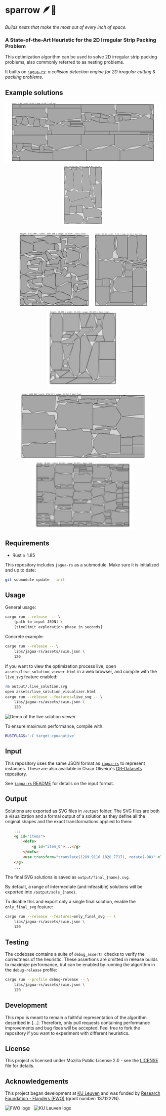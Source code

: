 # sparrow 🪶🪺
_Builds nests that make the most out of every inch of space._

### A State-of-the-Art Heuristic for the 2D Irregular Strip Packing Problem

This optimization algorithm can be used to solve 2D irregular strip packing problems, also commonly referred to as nesting problems.

It builts on [`jagua-rs`](https://github.com/JeroenGar/jagua-rs): *a collision detection engine for 2D irregular cutting & packing problems*.

## Example solutions
<p align="center">
    <img src="assets/records/final_best_trousers.svg" height=200/>
    <img src="assets/records/final_best_mao.svg" height=200/>
</p>
<p align="center">
    <img src="assets/records/final_best_swim.svg" height=250/>
    <img src="assets/records/final_best_marques.svg" height=250/>
    <img src="assets/records/final_best_dagli.svg" height=250/>
</p>
<p align="center">
    <img src="assets/records/final_best_albano.svg" height=220/>
    <img src="assets/records/final_best_shirts.svg" height=220/>
</p>

## Requirements
- Rust ≥ 1.85

This repository includes `jagua-rs` as a submodule.
Make sure it is initialized and up to date:
```bash
git submodule update --init
```

## Usage

General usage:
```bash
cargo run --release  -- \
    [path to input JSON] \
    [timelimit exploration phase in seconds]
```

Concrete example:
```bash
cargo run --release -- \
    libs/jagua-rs/assets/swim.json \
    120
```

If you want to view the optimization process live, open `assets/live_solution_viewer.html` in a web browser,
and compile with the `live_svg` feature enabled:

```bash
rm output/.live_solution.svg
open assets/live_solution_visualizer.html
cargo run --release --features=live_svg -- \
    libs/jagua-rs/assets/swim.json \
    120
```
![Demo of the live solution viewer](assets/demo.gif)

To ensure maximum performance, compile with:
```bash
RUSTFLAGS='-C target-cpu=native'
```

## Input

This repository uses the same JSON format as [`jagua-rs`](https://github.com/JeroenGar/jagua-rs) to represent instances.
These are also available in Oscar Oliveira's [OR-Datasets repository](https://github.com/Oscar-Oliveira/OR-Datasets/tree/master/Cutting-and-Packing/2D-Irregular).

See [`jagua-rs` README](https://github.com/JeroenGar/jagua-rs?tab=readme-ov-file#input) for details on the input format.

## Output

Solutions are exported as SVG files in `/output` folder.
The SVG files are both a visualization and a formal output of a solution as they define all the original shapes and the exact transformations applied to them:
```html
    ...
    <g id="items">
        <defs>
            <g id="item_0">...</g>
        </defs>
        <use transform="translate(1289.9116 1828.7717), rotate(-90)" xlink:href="#item_0">...</use>
    </g>
    ...
```
The final SVG solutions is saved as `output/final_{name}.svg`.

By default, a range of intermediate (and infeasible) solutions will be exported into `/output/sols_{name}`.

To disable this and export only a single final solution, enable the `only_final_svg` feature:
```bash
cargo run --release --features=only_final_svg -- \
    libs/jagua-rs/assets/swim.json \
    120
```

## Testing
The codebase contains a suite of `debug_assert!` checks to verify the correctness of the heuristic.
These assertions are omitted in release builds to maximize performance, but can be enabled by running the algorithm in the `debug-release` profile:
```bash
cargo run --profile debug-release -- \
    libs/jagua-rs/assets/swim.json \
    120
```

## Development

This repo is meant to remain a faithful representation of the algorithm described in [...].
Therefore, only pull requests containing performance improvements and bug fixes will be accepted.
Feel free to fork the repository if you want to experiment with different heuristics.

## License

This project is licensed under Mozilla Public License 2.0 - see the [LICENSE](LICENSE) file for details.

## Acknowledgements

This project began development at [KU Leuven](https://www.kuleuven.be/english/) and was funded by [Research Foundation - Flanders (FWO)](https://www.fwo.be/en/) (grant number: 1S71222N).

<img src="https://upload.wikimedia.org/wikipedia/commons/9/97/Fonds_Wetenschappelijk_Onderzoek_logo_2024.svg" height="50px" alt="FWO logo">
&nbsp;
<img src="https://upload.wikimedia.org/wikipedia/commons/4/49/KU_Leuven_logo.svg" height="50px" alt="KU Leuven logo">